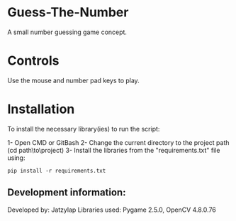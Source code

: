 # Guess-The-Number
A small number guessing game concept.

# Controls
Use the mouse and number pad keys to play.

# Installation
To install the necessary library(ies) to run the script:

1- Open CMD or GitBash
2- Change the current directory to the project path (cd path\to\project)
3- Install the libraries from the "requirements.txt" file using:
  ```
  pip install -r requirements.txt
  ```


## Development information:

Developed by: Jatzylap
Libraries used: Pygame 2.5.0, OpenCV 4.8.0.76
